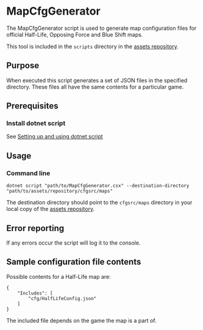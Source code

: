 # MapCfgGenerator

The MapCfgGenerator script is used to generate map configuration files for official Half-Life, Opposing Force and Blue Shift maps.

This tool is included in the `scripts` directory in the [assets repository](https://github.com/SamVanheer/halflife-unified-sdk-assets).

## Purpose

When executed this script generates a set of JSON files in the specified directory. These files all have the same contents for a particular game.

## Prerequisites

### Install dotnet script

See [Setting up and using dotnet script](/docs/tutorials/setting-up-and-using-dotnet-script.md)

## Usage

### Command line

```
dotnet script "path/to/MapCfgGenerator.csx" --destination-directory "path/to/assets/repository/cfgsrc/maps"
```

The destination directory should point to the `cfgsrc/maps` directory in your local copy of the [assets repository](https://github.com/SamVanheer/halflife-unified-sdk-assets).

## Error reporting

If any errors occur the script will log it to the console.

## Sample configuration file contents

Possible contents for a Half-Life map are:
```jsonc
{
	"Includes": [
		"cfg/HalfLifeConfig.json"
	]
}
```

The included file depends on the game the map is a part of.

